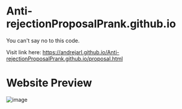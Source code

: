 # Anti-rejectionProposalPrank.github.io
You can't say no to this code.                                                                                                                             

Visit link here: https://andrejarl.github.io/Anti-rejectionProposalPrank.github.io/proposal.html
# Website Preview 
![image](https://user-images.githubusercontent.com/104331025/233835094-89883a1e-d881-485f-933d-53adf6f938c4.png)
